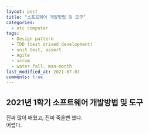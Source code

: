 ```yaml
---
layout: post
title: "소프트웨어 개발방법 및 도구"
categories:
  - etc computer
tags:
  - Design pattern
  - TDD (test drived development)
  - unit test, assert
  - Agile
  - scrum
  - water fall, man-month
last_modified_at: 2021-07-07
comments: true
---
```


## 2021년 1학기 소프트웨어 개발방법 및 도구
진짜 많이 배웠고, 진짜 죽을뻔 했다. <br>
어렵다.

